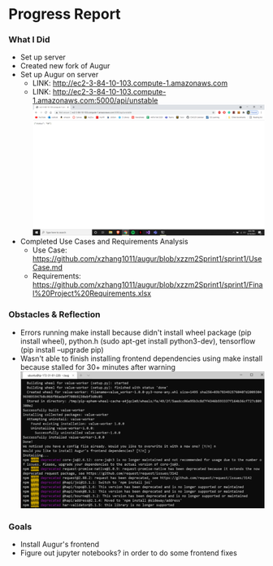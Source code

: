 # Progress Report

### What I Did
- Set up server
- Created new fork of Augur 
- Set up Augur on server
  - LINK: <http://ec2-3-84-10-103.compute-1.amazonaws.com>
  - LINK: <http://ec2-3-84-10-103.compute-1.amazonaws.com:5000/api/unstable>  
[![Augur Status Screenshot](/sprint1/img/AugurScreenshot.PNG)](<http://ec2-3-84-10-103.compute-1.amazonaws.com:5000/api/unstable>)
- Completed Use Cases and Requirements Analysis
  - Use Case: <https://github.com/xzhang1011/augur/blob/xzzm2Sprint1/sprint1/UseCase.md>
  - Requirements: <https://github.com/xzhang1011/augur/blob/xzzm2Sprint1/sprint1/Final%20Project%20Requirements.xlsx>

### Obstacles & Reflection
- Errors running make install because didn't install wheel package (pip install wheel), python.h (sudo apt-get install python3-dev), tensorflow (pip install –upgrade pip)
- Wasn't able to finish installing frontend dependencies using make install because stalled for 30+ minutes after warning
![Augur Frontend Installation Stuck](/sprint1/img/AugurFrontendIssue.PNG)

### Goals
- Install Augur's frontend
- Figure out jupyter notebooks? in order to do some frontend fixes
